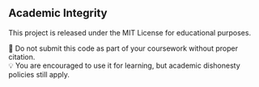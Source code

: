 ## Academic Integrity

This project is released under the MIT License for educational purposes.

🚫 Do not submit this code as part of your coursework without proper citation.  
💡 You are encouraged to use it for learning, but academic dishonesty policies still apply.
